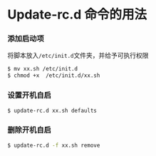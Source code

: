 # Update-rc.d 命令的用法

### 添加启动项
将脚本放入`/etc/init.d`文件夹，并给予可执行权限
```bash
$ mv xx.sh /etc/init.d
$ chmod +x  /etc/init.d/xx.sh
```
### 设置开机自启
```bash
$ update-rc.d xx.sh defaults
```
### 删除开机自启
```bash
$ update-rc.d -f xx.sh remove
```
